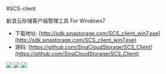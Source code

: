 #SCS-client


新浪云存储客户端管理工具 For Windows7


- 下载地址: [http://sdk.sinastorage.com/SCS_client_win7.exe](http://sdk.sinastorage.com/SCS_client_win7.exe)
- 源码: [https://github.com/SinaCloudStorage/SCS_Client](https://github.com/SinaCloudStorage/SCS_Client)
 
 
![](http://sinastorage.com/sdk/snapshot/snapshot_win7_1.png)
![](http://sinastorage.com/sdk/snapshot/snapshot_win7_2.png)
![](http://sinastorage.com/sdk/snapshot/snapshot_win7_3.png)